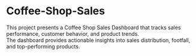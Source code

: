 # Coffee-Shop-Sales 
This project presents a Coffee Shop Sales Dashboard that tracks sales performance, customer behavior, and product trends.  
The dashboard provides actionable insights into sales distribution, footfall, and top-performing products.
